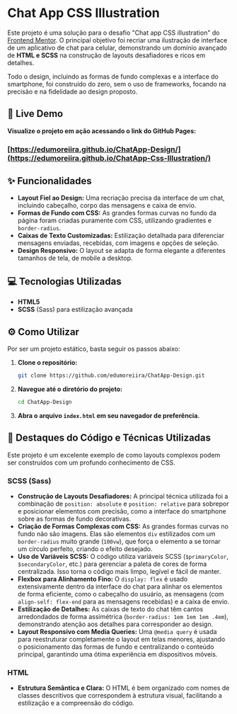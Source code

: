 # Chat App CSS Illustration

Este projeto é uma solução para o desafio "Chat app CSS illustration" do [Frontend Mentor](https://www.frontendmentor.io). O principal objetivo foi recriar uma ilustração de interface de um aplicativo de chat para celular, demonstrando um domínio avançado de **HTML e SCSS** na construção de layouts desafiadores e ricos em detalhes.

Todo o design, incluindo as formas de fundo complexas e a interface do smartphone, foi construído do zero, sem o uso de frameworks, focando na precisão e na fidelidade ao design proposto.

## 🚀 Live Demo

**Visualize o projeto em ação acessando o link do GitHub Pages:**

### **[https://edumoreiira.github.io/ChatApp-Design/](https://edumoreiira.github.io/ChatApp-Css-Illustration/)**

## ✨ Funcionalidades

  - **Layout Fiel ao Design:** Uma recriação precisa da interface de um chat, incluindo cabeçalho, corpo das mensagens e caixa de envio.
  - **Formas de Fundo com CSS:** As grandes formas curvas no fundo da página foram criadas puramente com CSS, utilizando gradientes e `border-radius`.
  - **Caixas de Texto Customizadas:** Estilização detalhada para diferenciar mensagens enviadas, recebidas, com imagens e opções de seleção.
  - **Design Responsivo:** O layout se adapta de forma elegante a diferentes tamanhos de tela, de mobile a desktop.

## 💻 Tecnologias Utilizadas

  - **HTML5**
  - **SCSS** (Sass) para estilização avançada

## ⚙️ Como Utilizar

Por ser um projeto estático, basta seguir os passos abaixo:

1.  **Clone o repositório:**
    ```bash
    git clone https://github.com/edumoreiira/ChatApp-Design.git
    ```
2.  **Navegue até o diretório do projeto:**
    ```bash
    cd ChatApp-Design
    ```
3.  **Abra o arquivo `index.html` em seu navegador de preferência.**

## 🤝 Destaques do Código e Técnicas Utilizadas

Este projeto é um excelente exemplo de como layouts complexos podem ser construídos com um profundo conhecimento de CSS.

### SCSS (Sass)

  * **Construção de Layouts Desafiadores:** A principal técnica utilizada foi a combinação de `position: absolute` e `position: relative` para sobrepor e posicionar elementos com precisão, como a interface do smartphone sobre as formas de fundo decorativas.
  * **Criação de Formas Complexas com CSS:** As grandes formas curvas no fundo não são imagens. Elas são elementos `div` estilizados com um `border-radius` muito grande (`100vw`), que força o elemento a se tornar um círculo perfeito, criando o efeito desejado.
  * **Uso de Variáveis SCSS:** O código utiliza variáveis SCSS (`$primaryColor`, `$secondaryColor`, etc.) para gerenciar a paleta de cores de forma centralizada. Isso torna o código mais limpo, legível e fácil de manter.
  * **Flexbox para Alinhamento Fino:** O `display: flex` é usado extensivamente dentro da interface do chat para alinhar os elementos de forma eficiente, como o cabeçalho do usuário, as mensagens (com `align-self: flex-end` para as mensagens recebidas) e a caixa de envio.
  * **Estilização de Detalhes:** As caixas de texto do chat têm cantos arredondados de forma assimétrica (`border-radius: 1em 1em 1em .4em`), demonstrando atenção aos detalhes para corresponder ao design.
  * **Layout Responsivo com Media Queries:** Uma `@media query` é usada para reestruturar completamente o layout em telas menores, ajustando o posicionamento das formas de fundo e centralizando o conteúdo principal, garantindo uma ótima experiência em dispositivos móveis.

### HTML

  * **Estrutura Semântica e Clara:** O HTML é bem organizado com nomes de classes descritivos que correspondem à estrutura visual, facilitando a estilização e a compreensão do código.
